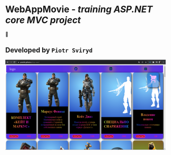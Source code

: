 # WebAppMovie -  *training ASP.NET core MVC project*
 
:floppy_disk:

## Developed by `Piotr Sviryd`


![image](https://github.com/Peterblr/shop-react/blob/master/image.png)
